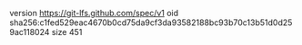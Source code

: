 version https://git-lfs.github.com/spec/v1
oid sha256:c1fed529eac4670b0cd75da9cf3da93582188bc93b70c13b51d0d259ac118024
size 451
